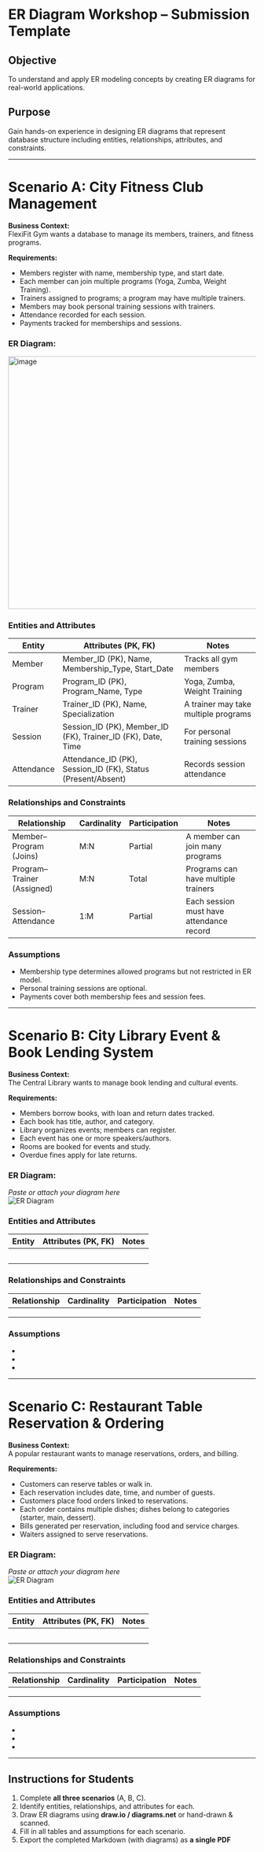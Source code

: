 # ER Diagram Workshop – Submission Template

## Objective
To understand and apply ER modeling concepts by creating ER diagrams for real-world applications.

## Purpose
Gain hands-on experience in designing ER diagrams that represent database structure including entities, relationships, attributes, and constraints.

---

# Scenario A: City Fitness Club Management

**Business Context:**  
FlexiFit Gym wants a database to manage its members, trainers, and fitness programs.

**Requirements:**  
- Members register with name, membership type, and start date.  
- Each member can join multiple programs (Yoga, Zumba, Weight Training).  
- Trainers assigned to programs; a program may have multiple trainers.  
- Members may book personal training sessions with trainers.  
- Attendance recorded for each session.  
- Payments tracked for memberships and sessions.

### ER Diagram:
<img width="1265" height="514" alt="image" src="https://github.com/user-attachments/assets/06687fde-0bc5-4b7d-a605-c7b358a15e03" />


### Entities and Attributes

| Entity | Attributes (PK, FK) | Notes |
|--------|--------------------|-------|
Member    |     Member_ID (PK), Name, Membership_Type, Start_Date               |    Tracks all gym members   |
|       Program |    Program_ID (PK), Program_Name, Type                |     Yoga, Zumba, Weight Training  |
|   Trainer     |      Trainer_ID (PK), Name, Specialization              |   A trainer may take multiple programs    |
|      Session  |        Session_ID (PK), Member_ID (FK), Trainer_ID (FK), Date, Time            |  For personal training sessions     |
|     Attendance   |           Attendance_ID (PK), Session_ID (FK), Status (Present/Absent)	         |  Records session attendance     |

### Relationships and Constraints

| Relationship | Cardinality | Participation | Notes |
|--------------|------------|---------------|-------|
|     Member–Program (Joins)	         |      M:N      |     Partial          |     A member can join many programs  |
|         Program–Trainer (Assigned)     |      	M:N      |      Total         |   Programs can have multiple trainers    |
|           Session–Attendance   |        1:M    |      Partial         |   Each session must have attendance record    |

### Assumptions 
 - Membership type determines allowed programs but not restricted in ER model.
- Personal training sessions are optional.
- Payments cover both membership fees and session fees.
  

---




# Scenario B: City Library Event & Book Lending System

**Business Context:**  
The Central Library wants to manage book lending and cultural events.

**Requirements:**  
- Members borrow books, with loan and return dates tracked.  
- Each book has title, author, and category.  
- Library organizes events; members can register.  
- Each event has one or more speakers/authors.  
- Rooms are booked for events and study.  
- Overdue fines apply for late returns.

### ER Diagram:
*Paste or attach your diagram here*  
![ER Diagram](er_diagram_library.png)

### Entities and Attributes

| Entity | Attributes (PK, FK) | Notes |
|--------|--------------------|-------|
|        |                    |       |
|        |                    |       |
|        |                    |       |
|        |                    |       |
|        |                    |       |

### Relationships and Constraints

| Relationship | Cardinality | Participation | Notes |
|--------------|------------|---------------|-------|
|              |            |               |       |
|              |            |               |       |
|              |            |               |       |

### Assumptions
- 
- 
- 

---

# Scenario C: Restaurant Table Reservation & Ordering

**Business Context:**  
A popular restaurant wants to manage reservations, orders, and billing.

**Requirements:**  
- Customers can reserve tables or walk in.  
- Each reservation includes date, time, and number of guests.  
- Customers place food orders linked to reservations.  
- Each order contains multiple dishes; dishes belong to categories (starter, main, dessert).  
- Bills generated per reservation, including food and service charges.  
- Waiters assigned to serve reservations.

### ER Diagram:
*Paste or attach your diagram here*  
![ER Diagram](er_diagram_restaurant.png)

### Entities and Attributes

| Entity | Attributes (PK, FK) | Notes |
|--------|--------------------|-------|
|        |                    |       |
|        |                    |       |
|        |                    |       |
|        |                    |       |
|        |                    |       |

### Relationships and Constraints

| Relationship | Cardinality | Participation | Notes |
|--------------|------------|---------------|-------|
|              |            |               |       |
|              |            |               |       |
|              |            |               |       |

### Assumptions
- 
- 
- 

---

## Instructions for Students

1. Complete **all three scenarios** (A, B, C).  
2. Identify entities, relationships, and attributes for each.  
3. Draw ER diagrams using **draw.io / diagrams.net** or hand-drawn & scanned.  
4. Fill in all tables and assumptions for each scenario.  
5. Export the completed Markdown (with diagrams) as **a single PDF**
